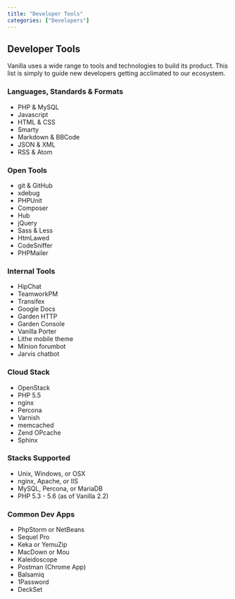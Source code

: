 ```yaml
---
title: "Developer Tools"
categories: ["Developers"]
---
```


## Developer Tools

Vanilla uses a wide range to tools and technologies to build its product. This list is simply to guide new developers getting acclimated to our ecosystem.

### Languages, Standards & Formats

* PHP & MySQL
* Javascript
* HTML & CSS
* Smarty
* Markdown & BBCode
* JSON & XML
* RSS & Atom

### Open Tools

* git & GitHub
* xdebug
* PHPUnit
* Composer
* Hub
* jQuery
* Sass & Less
* HtmLawed
* CodeSniffer
* PHPMailer

### Internal Tools

* HipChat
* TeamworkPM
* Transifex
* Google Docs
* Garden HTTP
* Garden Console
* Vanilla Porter
* Lithe mobile theme
* Minion forumbot
* Jarvis chatbot

### Cloud Stack

* OpenStack
* PHP 5.5
* nginx
* Percona
* Varnish
* memcached
* Zend OPcache
* Sphinx

### Stacks Supported

* Unix, Windows, or OSX
* nginx, Apache, or IIS
* MySQL, Percona, or MariaDB
* PHP 5.3 - 5.6 (as of Vanilla 2.2)

### Common Dev Apps

* PhpStorm or NetBeans
* Sequel Pro
* Keka or YemuZip
* MacDown or Mou
* Kaleidoscope
* Postman (Chrome App)
* Balsamiq
* 1Password
* DeckSet

